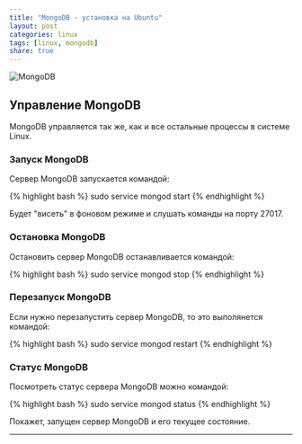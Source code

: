 ```yaml
---
title: "MongoDB - установка на Ubuntu"
layout: post
categories: linux
tags: [linux, mongodb]
share: true
---
```


![MongoDB]({{site.url}}/images/uploads/2017/05/mongodb-logo.jpg "MongoDB")

## Управление MongoDB

MongoDB управляется так же, как и все остальные процессы в системе Linux.

### Запуск MongoDB

Сервер MongoDB запускается командой:

{% highlight bash %}
sudo service mongod start
{% endhighlight %}

Будет "висеть" в фоновом режиме и слушать команды на порту 27017.

### Остановка MongoDB

Остановить сервер MongoDB останавливается командой:

{% highlight bash %}
sudo service mongod stop
{% endhighlight %}

### Перезапуск MongoDB

Если нужно перезапустить сервер MongoDB, то это выполянется командой:

{% highlight bash %}
sudo service mongod restart
{% endhighlight %}

### Статус MongoDB

Посмотреть статус сервера MongoDB можно командой:

{% highlight bash %}
sudo service mongod status
{% endhighlight %}

Покажет, запущен сервер MongoDB и его текущее состояние.

***
[1]: https://www.mongodb.com "MongoDB"
[2]: https://docs.mongodb.com/master/tutorial/install-mongodb-on-ubuntu/ "Install MongoDB Community Edition on Ubuntu"

